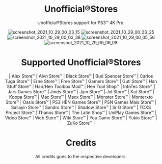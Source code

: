 <div align="center"> 

# Unofficial®Stores
  
Unofficial®Stores support for PS3™ 4K Pro.
  
![screenshot_2021_10_29_00_03_15](https://user-images.githubusercontent.com/74815634/139367595-07b35c17-34f0-47be-8ea0-8168b79bf5f7.png)
![screenshot_2021_10_29_00_03_25](https://user-images.githubusercontent.com/74815634/139367597-b36e893a-7a6c-479f-a3ac-22e05cd1183a.png)
![screenshot_2021_10_29_00_03_38](https://user-images.githubusercontent.com/74815634/139367599-5886cfc4-ed0f-4cb3-ba60-5f0b76581e6b.png)
![screenshot_2021_10_29_00_05_56](https://user-images.githubusercontent.com/74815634/139367601-3cecb190-b077-4953-b432-e27251d789a7.png)
![screenshot_2021_10_29_00_06_08](https://user-images.githubusercontent.com/74815634/139367602-26667f1d-ed06-43e1-8614-4b5d17b60f78.png)


# Supported Unofficial®Stores

| Alex Store™
| Alvn Store™
| Black Store™
| Bud Spencer Store™
| Carlos Tuga Store™
| Erne Store™
| Free Store™
| Gamers Store™
| Guti Store™
| Han Stuff Store™
| Han/Hen Toolbox Mod™
| Hen Tool Shop™
| InfoTec Store™
| Jars Games Store™
| Jmds Store™
| Jym Store™
| Jxl Store™
| Kat Store™
| Koopa Store™
| Mac Store™
| Maxx Store™
| Monster Store™
| Monterxto Store™
| Oasis Store™
| PS3 HEN Games Store™
| PSN Games Mais Store™
| Sallayin Store™
| Sandro Store™
| Shadow Store™
| Sr G Store™
| TCXS Project Store™
| Thanos Store™
| The Latin Shop™
| UniPlay Games Store™
| Video Store™
| Web Store™
| Wiki Store™
| You Game Store™
| Yukio Store™
| ZuKo Store™ 
|
  
 # Credits
 All credits goes to the respective developers.
</div>
